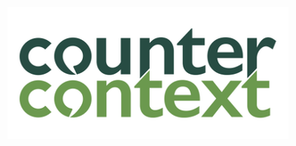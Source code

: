 ![Counter Context Log](https://github.com/angelasands/glowing-doodle/blob/0401dcc7e59364939d014f4be499da0d7b1f88b8/NewCCLogo.png)
